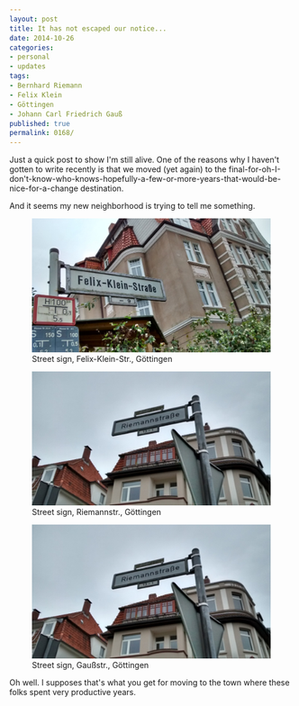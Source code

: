 ```yaml
---
layout: post
title: It has not escaped our notice...
date: 2014-10-26
categories:
- personal
- updates
tags:
- Bernhard Riemann
- Felix Klein
- Göttingen
- Johann Carl Friedrich Gauß
published: true
permalink: 0168/
---
```


Just a quick post to show I'm still alive. One of the reasons why I haven't gotten to write recently is that we moved (yet again) to the final-for-oh-I-don't-know-who-knows-hopefully-a-few-or-more-years-that-would-be-nice-for-a-change destination.

And it seems my new neighborhood is trying to tell me something.



<figure>
  <a href="/assets/Goettingen21.jpg">
    <img alt="streetsign" src="/assets/Goettingen21-1024x575.jpg"/>
  </a>
  <figcaption>
    Street sign, Felix-Klein-Str., Göttingen
  </figcaption>
</figure>

<figure>
  <a href="/assets/Goettingen11.jpg">
    <img alt="streetsign" src="/assets/Goettingen11-1024x575.jpg"/>
  </a>
  <figcaption>
    Street sign, Riemannstr., Göttingen
  </figcaption>
</figure>

<figure>
  <a href="assets/Goettingen3.jpg">
    <img alt="streetsign" src="/assets/Goettingen11-1024x575.jpg"/>
  </a>
  <figcaption>
    Street sign, Gaußstr., Göttingen
  </figcaption>
</figure>


Oh well. I supposes that's what you get for moving to the town where these folks spent very productive years.
